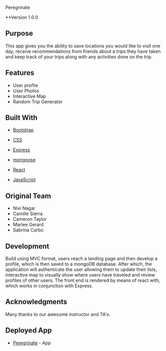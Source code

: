 Peregrinate

**Version 1.0.0

## Purpose

This app gives you the ability to save locations you would like to visit one day, receive recommendations from friends about a trips they have taken and keep track of your trips along with any activities done on the trip. 

## Features

* User profile
* User Photos
* Interactive Map
* Random Trip Generator

 
 ## Built With
* [Bootstrap](https://getbootstrap.com/)

* [CSS](https://developer.mozilla.org/en-US/docs/Web/CSS)
 
* [Express](https://expressjs.com/)

* [mongoose](https://mongoosejs.com/)

* [React](https://reactjs.org)

* [JavaScript](https://developer.mozilla.org/en-US/docs/Web/JavaScript)


## Original Team
* Nivi Nagar
* Camille Sierra
* Cameron Taylor
* Marlee Gerard
* Sabrina Carbo


## Development

Build using MVC format, users reach a landing page and then develop a profile, which is then saved to a mongoDB database. After which, the application will authenticate the user allowing them to update their lists, interactive map to visually show where users have traveled and review profiles of other users. The front end is rendered by means of react with, which works in conjunction with Express.

## Acknowledgments

Many thanks to our awesome instructor and TA's.

## Deployed App
* [Peregrinate](https://peregrinate.herokuapp.com) - App
